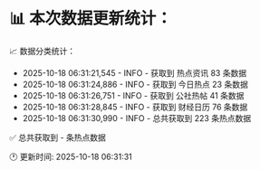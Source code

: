 📊 本次数据更新统计：
==========================

📈 数据分类统计：
- 2025-10-18 06:31:21,545 - INFO - 获取到 热点资讯 83 条数据
- 2025-10-18 06:31:24,886 - INFO - 获取到 今日热点 23 条数据
- 2025-10-18 06:31:26,751 - INFO - 获取到 公社热帖 41 条数据
- 2025-10-18 06:31:28,845 - INFO - 获取到 财经日历 76 条数据
- 2025-10-18 06:31:30,990 - INFO - 总共获取到 223 条热点数据

✅ 总共获取到 - 条热点数据

🕐 更新时间: 2025-10-18 06:31:31
